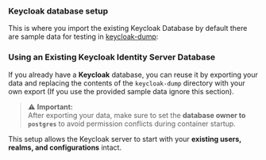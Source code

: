 ### Keycloak database setup
This is where you import the existing Keycloak Database by default there are sample data for testing in [keycloak-dump](./keycloak-dump):

### Using an Existing Keycloak Identity Server Database

If you already have a **Keycloak** database, you can reuse it by exporting your data and replacing the contents of the `keycloak-dump` directory with your own export (If you use the provided sample data ignore this section).

> ⚠️ **Important:**  
> After exporting your data, make sure to set the **database owner to `postgres`** to avoid permission conflicts during container startup.

This setup allows the Keycloak server to start with your **existing users, realms, and configurations** intact.
